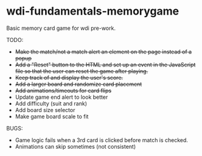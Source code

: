 # wdi-fundamentals-memorygame

Basic memory card game for wdi pre-work.

TODO:
* ~~Make the match/not a match alert an element on the page instead of a popup~~
* ~~Add a "Reset" button to the HTML and set up an event in the JavaScript file so that the user can reset the game after playing.~~
* ~~Keep track of and display the user's score.~~
* ~~Add a larger board and randomize card placement~~
* ~~Add animations/timeouts for card flips~~
* Update game end alert to look better
* Add difficulty (suit and rank)
* Add board size selector
* Make game board scale to fit

BUGS:
* Game logic fails when a 3rd card is clicked before match is checked.
* Animations can skip sometimes (not consistent)
